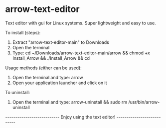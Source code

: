 # arrow-text-editor

Text editor with gui for Linux systems. Super lightweight and easy to use.

To install (steps):

1) Extract "arrow-text-editor-main" to Downloads
2) Open the terminal
3) Type: cd ~/Downloads/arrow-text-editor-main/arrow && chmod +x Install_Arrow && ./Install_Arrow && cd

Usage methods (either can be used):

1) Open the terminal and type: arrow
2) Open your application launcher and click on it

To uninstall:

1) Open the terminal and type: arrow-uninstall && sudo rm /usr/bin/arrow-uninstall

--------------------------- Enjoy using the text editor! ---------------------------
